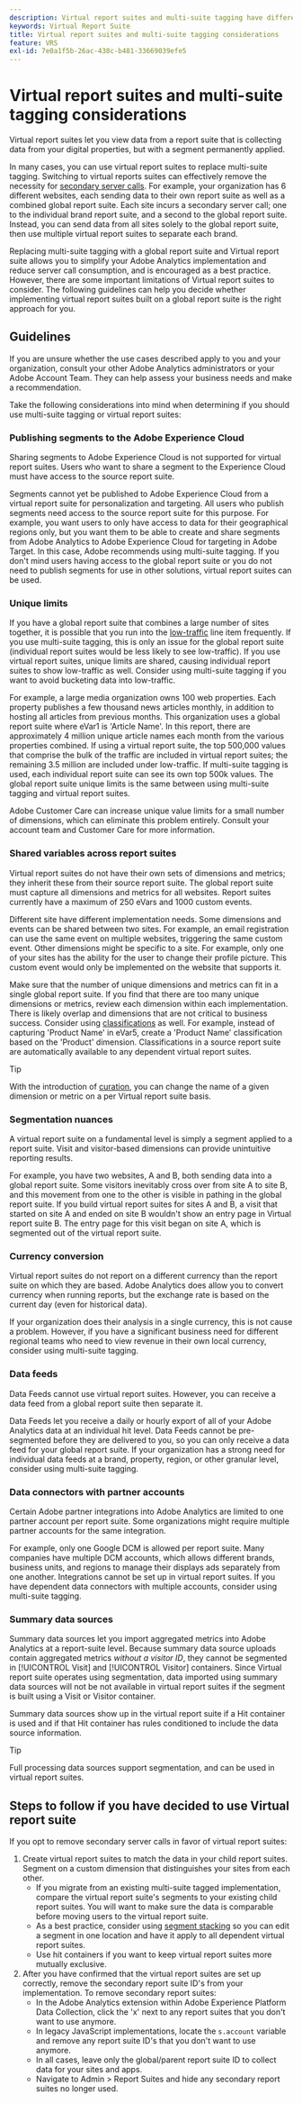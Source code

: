 ```yaml
---
description: Virtual report suites and multi-suite tagging have different advantages. Learn which is best for your organization.
keywords: Virtual Report Suite
title: Virtual report suites and multi-suite tagging considerations
feature: VRS
exl-id: 7e0a1f5b-26ac-438c-b481-33669039efe5
---
```

# Virtual report suites and multi-suite tagging considerations

Virtual report suites let you view data from a report suite that is collecting data from your digital properties, but with a segment permanently applied.

In many cases, you can use virtual report suites to replace multi-suite tagging. Switching to virtual reports suites can effectively remove the necessity for [secondary server calls](/help/admin/admin/c-server-call-usage/overage-overview.md). For example, your organization has 6 different websites, each sending data to their own report suite as well as a combined global report suite. Each site incurs a secondary server call; one to the individual brand report suite, and a second to the global report suite. Instead, you can send data from all sites solely to the global report suite, then use multiple virtual report suites to separate each brand.

Replacing multi-suite tagging with a global report suite and Virtual report suite allows you to simplify your Adobe Analytics implementation and reduce server call consumption, and is encouraged as a best practice. However, there are some important limitations of Virtual report suites to consider. The following guidelines can help you decide whether implementing virtual report suites built on a global report suite is the right approach for you.

## Guidelines

If you are unsure whether the use cases described apply to you and your organization, consult your other Adobe Analytics administrators or your Adobe Account Team. They can help assess your business needs and make a recommendation.

Take the following considerations into mind when determining if you should use multi-suite tagging or virtual report suites:

### Publishing segments to the Adobe Experience Cloud

Sharing segments to Adobe Experience Cloud is not supported for virtual report suites. Users who want to share a segment to the Experience Cloud must have access to the source report suite.

Segments cannot yet be published to Adobe Experience Cloud from a virtual report suite for personalization and targeting. All users who publish segments need access to the source report suite for this purpose. For example, you want users to only have access to data for their geographical regions only, but you want them to be able to create and share segments from Adobe Analytics to Adobe Experience Cloud for targeting in Adobe Target. In this case, Adobe recommends using multi-suite tagging. If you don't mind users having access to the global report suite or you do not need to publish segments for use in other solutions, virtual report suites can be used.

### Unique limits

If you have a global report suite that combines a large number of sites together, it is possible that you run into the [low-traffic](/help/technotes/low-traffic.md) line item frequently. If you use multi-suite tagging, this is only an issue for the global report suite (individual report suites would be less likely to see low-traffic). If you use virtual report suites, unique limits are shared, causing individual report suites to show low-traffic as well. Consider using multi-suite tagging if you want to avoid bucketing data into low-traffic.

For example, a large media organization owns 100 web properties. Each property publishes a few thousand news articles monthly, in addition to hosting all articles from previous months. This organization uses a global report suite where eVar1 is 'Article Name'. In this report, there are approximately 4 million unique article names each month from the various properties combined. If using a virtual report suite, the top 500,000 values that comprise the bulk of the traffic are included in virtual report suites; the remaining 3.5 million are included under low-traffic. If multi-suite tagging is used, each individual report suite can see its own top 500k values. The global report suite unique limits is the same between using multi-suite tagging and virtual report suites.

Adobe Customer Care can increase unique value limits for a small number of dimensions, which can eliminate this problem entirely. Consult your account team and Customer Care for more information.

### Shared variables across report suites

Virtual report suites do not have their own sets of dimensions and metrics; they inherit these from their source report suite. The global report suite must capture all dimensions and metrics for all websites. Report suites currently have a maximum of 250 eVars and 1000 custom events.

Different site have different implementation needs. Some dimensions and events can be shared between two sites. For example, an email registration can use the same event on multiple websites, triggering the same custom event. Other dimensions might be specific to a site. For example, only one of your sites has the ability for the user to change their profile picture. This custom event would only be implemented on the website that supports it.

Make sure that the number of unique dimensions and metrics can fit in a single global report suite. If you find that there are too many unique dimensions or metrics, review each dimension within each implementation. There is likely overlap and dimensions that are not critical to business success. Consider using [classifications](/help/components/classifications/c-classifications.md) as well. For example, instead of capturing 'Product Name' in eVar5, create a 'Product Name' classification based on the 'Product' dimension. Classifications in a source report suite are automatically available to any dependent virtual report suites.

>[!TIP]
>
>With the introduction of [curation](/help/analyze/analysis-workspace/curate-share/curate.md), you can change the name of a given dimension or metric on a per Virtual report suite basis.

### Segmentation nuances

A virtual report suite on a fundamental level is simply a segment applied to a report suite. Visit and visitor-based dimensions can provide unintuitive reporting results.

For example, you have two websites, A and B, both sending data into a global report suite. Some visitors inevitably cross over from site A to site B, and this movement from one to the other is visible in pathing in the global report suite. If you build virtual report suites for sites A and B, a visit that started on site A and ended on site B wouldn't show an entry page in Virtual report suite B. The entry page for this visit began on site A, which is segmented out of the virtual report suite.

### Currency conversion

Virtual report suites do not report on a different currency than the report suite on which they are based. Adobe Analytics does allow you to convert currency when running reports, but the exchange rate is based on the current day (even for historical data).

If your organization does their analysis in a single currency, this is not cause a problem. However, if you have a significant business need for different regional teams who need to view revenue in their own local currency, consider using multi-suite tagging.

### Data feeds

Data Feeds cannot use virtual report suites. However, you can receive a data feed from a global report suite then separate it.

Data Feeds let you receive a daily or hourly export of all of your Adobe Analytics data at an individual hit level. Data Feeds cannot be pre-segmented before they are delivered to you, so you can only receive a data feed for your global report suite. If your organization has a strong need for individual data feeds at a brand, property, region, or other granular level, consider using multi-suite tagging.

### Data connectors with partner accounts

Certain Adobe partner integrations into Adobe Analytics are limited to one partner account per report suite. Some organizations might require multiple partner accounts for the same integration.

For example, only one Google DCM is allowed per report suite. Many companies have multiple DCM accounts, which allows different brands, business units, and regions to manage their displays ads separately from one another. Integrations cannot be set up in virtual report suites. If you have dependent data connectors with multiple accounts, consider using multi-suite tagging.

### Summary data sources

Summary data sources let you import aggregated metrics into Adobe Analytics at a report-suite level. Because summary data source uploads contain aggregated metrics *without a visitor ID*, they cannot be segmented in [!UICONTROL Visit] and [!UICONTROL Visitor] containers. Since Virtual report suite operates using segmentation, data imported using summary data sources will not be not available in virtual report suites if the segment is built using a Visit or Visitor container.

Summary data sources show up in the virtual report suite if a Hit container is used and if that Hit container has rules conditioned to include the data source information.

>[!TIP]
>
>Full processing data sources support segmentation, and can be used in virtual report suites.

## Steps to follow if you have decided to use Virtual report suite

If you opt to remove secondary server calls in favor of virtual report suites:

1. Create virtual report suites to match the data in your child report suites. Segment on a custom dimension that distinguishes your sites from each other.
   * If you migrate from an existing multi-suite tagged implementation, compare the virtual report suite's segments to your existing child report suites. You will want to make sure the data is comparable before moving users to the virtual report suite.
   * As a best practice, consider using [segment stacking](/help/components/segmentation/segmentation-workflow/seg-build.md) so you can edit a segment in one location and have it apply to all dependent virtual report suites.
   * Use hit containers if you want to keep virtual report suites more mutually exclusive.
2. After you have confirmed that the virtual report suites are set up correctly, remove the secondary report suite ID's from your implementation. To remove secondary report suites:
   * In the Adobe Analytics extension within Adobe Experience Platform Data Collection, click the 'x' next to any report suites that you don't want to use anymore.
   * In legacy JavaScript implementations, locate the `s.account` variable and remove any report suite ID's that you don't want to use anymore.
   * In all cases, leave only the global/parent report suite ID to collect data for your sites and apps.
   * Navigate to Admin > Report Suites and hide any secondary report suites no longer used.
